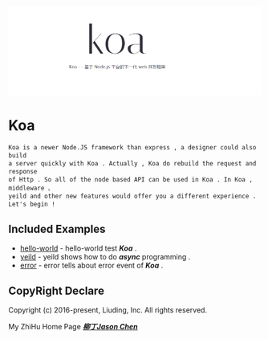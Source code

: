 
![logo](./imgs/logo.png)
	
# Koa
	
	Koa is a newer Node.JS framework than express , a designer could also build 
	a server quickly with Koa . Actually , Koa do rebuild the request and response
	of Http . So all of the node based API can be used in Koa . In Koa , middleware 、
	yeild and other new features would offer you a different experience . Let's begin !


## Included Examples

 - [hello-world](hello-world) - hello-world test ***Koa*** .
 - [yeild](yeild) - yeild shows how to do ***async*** programming .
 - [error](error) - error tells about error event of ***Koa*** .


## CopyRight Declare

Copyright (c) 2016-present, Liuding, Inc.
All rights reserved.

My ZhiHu Home Page ***[柳丁Jason Chen](https://www.zhihu.com/people/liu-ding-jasonchen)*** 
